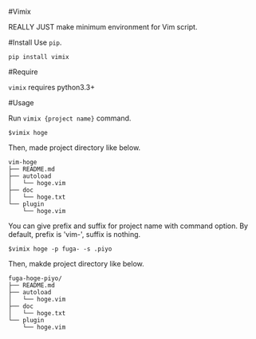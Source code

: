 #Vimix

REALLY JUST make minimum environment for Vim script.

#Install
Use `pip`.

`pip install vimix`

#Require

`vimix` requires python3.3+

#Usage

Run `vimix {project name}` command.

```
$vimix hoge
```

Then, made project directory like below.

```
vim-hoge
├── README.md
├── autoload
│   └── hoge.vim
├── doc
│   └── hoge.txt
└── plugin
    └── hoge.vim
```

You can give prefix and suffix for project name with command option.
By default, prefix is 'vim-', suffix is nothing.

```
$vimix hoge -p fuga- -s .piyo
```

Then, makde project directory like below.

```
fuga-hoge-piyo/
├── README.md
├── autoload
│   └── hoge.vim
├── doc
│   └── hoge.txt
└── plugin
    └── hoge.vim
```
